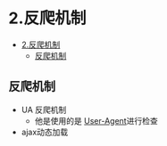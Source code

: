 # 2.反爬机制

- [2.反爬机制](#2反爬机制)
  - [反爬机制](#反爬机制)

## 反爬机制

- UA 反爬机制
  - 他是使用的是 [User-Agent](https://zh.wikipedia.org/wiki/User_Agent)进行检查
- ajax动态加载

<CommentService/>
